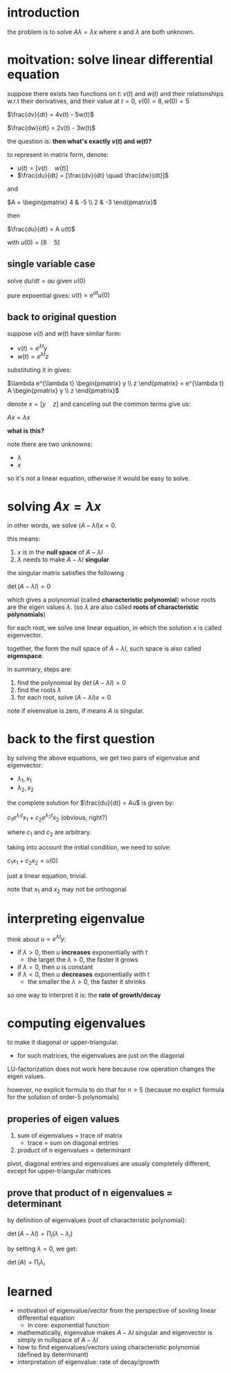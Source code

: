 # introduction

the problem is to  solve $`A \lambda = \lambda x`$ where $`x`$ and $`\lambda`$ are both unknown. 


# moitvation: solve linear differential equation

suppose there exists two functions on $`t`$: $`v(t)`$ and $`w(t)`$ and their relationships w.r.t their derivatives, and their value at $`t=0`$, $`v(0)=8, w(0)=5`$

$`\frac{dv}{dt} = 4v(t) - 5w(t)`$

$`\frac{dw}{dt} = 2v(t) - 3w(t)`$

the question is: **then what's exactly $`v(t)`$ and $`w(t)`$?**

to represent in matrix form, denote:

- $`u(t) = [v(t) \quad w(t)]`$
- $`\frac{du}{dt} = [\frac{dv}{dt} \quad \frac{dw}{dt}]`$

and 

$`A = \begin{pmatrix} 4 & -5 \\ 2 & -3 \end{pmatrix}`$

then

$`\frac{du}{dt} = A u(t)`$

with $`u(0) = [8 \quad 5]`$

## single variable case 

solve $`du/dt=au`$ given $`u(0)`$

pure expoential gives: $`u(t)=e^{at} u(0)`$

## back to original question

suppose $`v(t)`$ and $`w(t)`$ have similar form:

- $`v(t)=e^{\lambda t} y`$
- $`w(t)=e^{\lambda t} z`$

substituting it in gives:


$`\lambda e^{\lambda t} \begin{pmatrix} y \\ z \end{pmatrix} = e^{\lambda t} A \begin{pmatrix} y \\ z \end{pmatrix}`$

denote $`x=[y \quad z]`$ and canceling out the common terms give us:

$`Ax=\lambda x`$

**what is this?**

note there are two unknowns:

- $`\lambda`$
- $`x`$

so it's not a linear equation, otherwise it would be easy to solve.

# solving $`Ax=\lambda x`$

in other words,  we solve $`(A - \lambda I) x= 0`$. 

this means:

1. $`x`$ is in the **null space** of $`A - \lambda I`$
2. $`\lambda`$ needs to make $`A - \lambda I`$ **singular**

the singular matrix satisfies the following

$`\det(A - \lambda I)=0`$

which gives a polynomial (called **characteristic polynomial**) whose roots are the eigen values $`\lambda`$. (so $`\lambda`$ are also called **roots of characteristic polynomials**)

for each root, we solve one linear equation, in which the solution $`x`$ is called eigenvector. 

together, the form the null space of $`A-\lambda I`$, such space is also called **eigenspace**.

in summary, steps are:

1. find the polynomial by $`\det(A - \lambda I)=0`$
2. find the roots $`\lambda`$
3. for each root, solve $`(A - \lambda I)x=0`$

note if eivenvalue is zero, if means $`A`$ is singular.

# back to the first question

by solving the above equations, we get two pairs of eigenvalue and eigenvector:

- $`\lambda_1, x_1`$
- $`\lambda_2, x_2`$

the complete solution for $`\frac{du}{dt} = Au`$ is given by:

$`c_1 e^{\lambda_1 t} x_1 + c_2 e^{\lambda_2 t} x_2`$ (obvious, right?)

where $`c_1`$ and $`c_2`$ are arbitrary. 


taking into account the initial condition, we need to solve:

$`c_1 x_1 + c_2 x_2 = u(0)`$

just a linear equation, trivial.

note that $`x_1`$ and $`x_2`$ may not be orthogonal

# interpreting eigenvalue

think about $`u=e^{\lambda t} y`$:

- if $`\lambda>0`$, then $`u`$ **increases** exponentially with $`t`$
  - the larget the $`\lambda>0`$, the faster it grows
- if $`\lambda=0`$, then $`u`$ is constant
- if $`\lambda<0`$, then $`u`$ **decreases** exponentially with $`t`$
  - the smaller the $`\lambda>0`$, the faster it shrinks

so one way to interpret it is: the **rate of growth/decay**

# computing eigenvalues

to make it diagonal or upper-triangular. 

- for such matrices, the eigenvalues are just on the diagonal

LU-factorization does not work here because row operation changes the eigen values.

however, no explicit formula to do that for $`n>5`$ (because no explict formula for the solution of order-5 polynomials)

## properies of eigen values

1. sum of eigenvalues = trace of matrix
   - trace = sum on diagonal entries
2. product of n eigenvalues = determinant

pivot, diagonal entries and eigenvalues are usualy completely different, except for upper-triangular matrices

## prove that product of n eigenvalues = determinant

by definition of eigenvalues (root of characteristic polynomial):

$`\det(A-\lambda I) = \prod_i (\lambda - \lambda_i)`$

by setting $`\lambda=0`$, we get:

$`\det(A) = \prod_i \lambda_i`$



# learned

- motivation of eigenvalue/vector from the perspective of sovling linear differential equation
  - in core: exponential function
- mathematically, eigenvalue makes $`A-\lambda I`$ singular and eigenvector is simply in nullspace of $`A-\lambda I`$ 
- how to find eigenvalues/vectors using characteristic polynomial (defined by determinant)
- interpretation of eigenvalue: rate of decay/growth